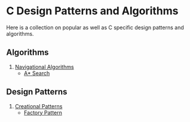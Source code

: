 # C Design Patterns and Algorithms

Here is a collection on popular as well as C specific design patterns and algorithms.

## Algorithms
1. [Navigational Algorithms]()
	- [A* Search]()

## Design Patterns
1. [Creational Patterns]()
	- [Factory Pattern]()
